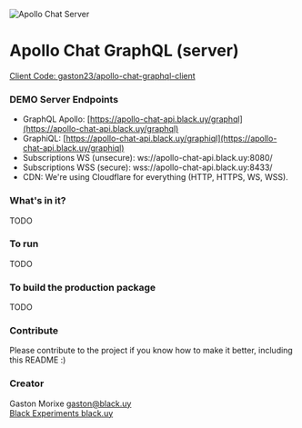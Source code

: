 ![Apollo Chat Server](https://cloud.githubusercontent.com/assets/637225/25879422/06326596-3508-11e7-946a-02719aba0ee7.png)

# Apollo Chat GraphQL (server)

[Client Code: gaston23/apollo-chat-graphql-client](http://github.com/gaston23/apollo-chat-graphql-client)

### DEMO Server Endpoints

- GraphQL Apollo: [https://apollo-chat-api.black.uy/graphql](https://apollo-chat-api.black.uy/graphql)
- GraphiQL: [https://apollo-chat-api.black.uy/graphiql](https://apollo-chat-api.black.uy/graphiql)
- Subscriptions WS (unsecure): ws://apollo-chat-api.black.uy:8080/
- Subscriptions WSS (secure): wss://apollo-chat-api.black.uy:8433/
- CDN: We're using Cloudflare for everything (HTTP, HTTPS, WS, WSS).

### What's in it?
TODO

### To run
TODO

### To build the production package
TODO

### Contribute
Please contribute to the project if you know how to make it better, including this README :)

### Creator 
Gaston Morixe [gaston@black.uy](mailto:gaston@black.uy)  
[Black Experiments black.uy](http://black.uy)
